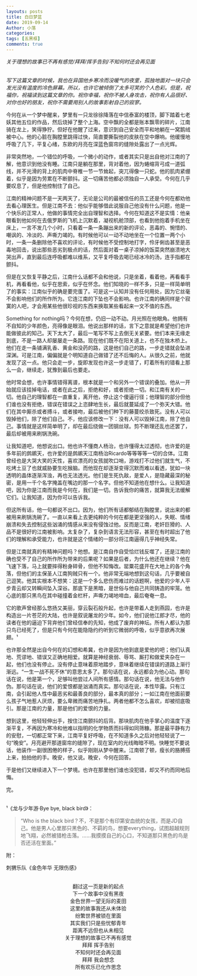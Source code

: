 ```yaml
---
layouts: posts
title: 白日梦蓝
date: 2019-09-14
Author: 小落
categories:
tags: [五黑框]
comments: true
---
```



*关于理想的故事已不再有感觉/拜拜/挥手告别/不知何时还会再见面*<br><br>
<!-- more -->

*写下这篇文章的时候，我也在异国他乡寒冷而没暖气的夜里，孤独地面对一块只会发光没有温度的冷色屏幕。所以，也许它被倾倒了太多可笑的个人色彩。但是，祝福你，祝福读到这篇文章的你。祝你幸福，祝你不被人身攻击，祝你有人品很好、对你也好的朋友，祝你不需要用别人的故事影射自己的寂寥。*<br>


今何在从一个梦中醒来，梦里有一只龙徐徐降落在中信泰富的楼顶，脚下踏着七老妖其他五位的作品，然后烧掉了整个上海。空中飘的全都是账本飘零的碎片，江南骑在龙上，笑得狰狞。但好在他醒了过来，意识到自己安全而平和地躺在一窝鹅绒被中心。他的心脏在胸膛里跳得过快，简直要撕裂他的皮肤在空中爆响。他缓慢地呼吸了几下，平复心绪，东欧的月亮在深蓝色窗帘的缝隙处露出了一点光辉。<br>

非常突然地，一个错位的呼吸，一个微小的动作，或者其实只是出自他对江南的了解，他意识到他没有睡。江南只是躺在那里，背对着他，因为蜷缩背弓成一道弧线，并不光滑的背上的肌肉中脊椎一节一节耸起，突兀得像一只蛇。他的肌肉紧绷着，似乎是因为劳累在不断颤抖。这一切痛苦他都必须独自一人承受。今何在几乎要叹息了，但是他控制住了自己。<br>

江南的精神问题不是一天两天了，无论是公司的最被信任的员工还是今何在都劝他去看心理医生。但是江南不去：他似乎能够借此说服自己他没有什么问题，他是一个快乐的正常人，他做的事情完全出自理智和选择。今何在知道这不是实情：他亲眼看到他如何在去俄罗斯的飞机上沉默着，凝视机舱顶部，也看到他抱着手机坐在床上，一言不发几个小时，只看着一条一条蹦出来的新的评论，恶毒的、惋惜的、嘲讽的、冷淡的、声嘶力竭的。有时候他可以一动不动地坐在一个位置一两个小时，一条一条删除他不喜欢的评论，有时候他不受控制地打字，伶牙俐齿甚至是恶毒地回击，说出那些恶劣到极点的话，然后面对着一桌子凉掉的饭菜突然崩溃地大哭出声，直到最后连呼吸都难以维系，又平复呼吸去喝已经冰冷的汤，连手指都在颤抖。<br>

但是在又恢复平静之后，江南什么话都不会和他说，只是坐着，看着他，再看看手机，再看看他，似乎在思索，似乎在怀念。他们知晓的一样不多，只是一样简单明了的事实：江南似乎的确是要完蛋了。可是这一认知并没有任何用处，因为它丝毫不会影响他们的所作所为。它连江南的下坠也不会影响。也许江南的确同样是个寂寞的人吧，才会用某些他很珍视的东西来换取某些看起来一文不值的东西。<br>

Something for nothing吗？今何在想，仍旧一动不动。月光照在他眼角。他拥有不自知的少年颜色，亮得像是眼泪。他说出那样的话，言下之意就是希望他们也许能做彼此的知己。天下太大了，最后一笔写不写上去倒无关紧要。他们本来无缘走到底，不是一路人却屡屡走一条路。现在他们既不在阳关道上，也不在独木桥上。他们在走一条铺满乳香、黄金和没药的路，这是他们自己的路，一步走错就会坠进深渊。可是江南，偏偏就是个明知道自己做错了还不后悔的人。从很久之前，他就发现了这一点。他只会走一步，旋即发现也许这一步走错了，盯着所有的错看上那么一会，继续走，犹豫到最后也要走。<br>

他时常会想，也许事情错得离谱，根本就是一个和另外一个错误的叠加。他从一开始就应该挂掉电话，或者在此之后，拒绝和好，或者拒绝一切。和江南有关的一切。他自己的理智都在一直重复，离开他，停止这个傻逼行径；他理智的部分但他们谁也没有拒绝，错误在错误之上恣肆地生长，最后就蔓延成了一个弥天大错。他们在其中厮杀或者搏斗，或者接吻，最后被他们种下的藤蔓绞杀致死。没有人可以毁掉他们，除了他们自己。不，他应该修改一下：没有人可以毁掉江南，除了他自己。事情就是这样简单明了，却在最后绕做一团钢丝球。剪不断理还乱也还罢了，最后却被用来刷锅洗碗。<br>

让我知道吧，他想说出口。他也许不懂商人杨治，也许懂得太过透彻，也许爱的是多年前的鹧鹕天，也许爱的是鹧鹕天江南杨治Ricardo等等等等一切的合体。江南曾经也是大哭大笑的天性，喜欢漂亮的女孩就吹口哨，游戏打不过他们就生气，不吃烤土豆了也就威胁要生吃猴脑。而他现在却逐渐变得沉默而难以看透，犹如一块透明的晶体逐渐浑浊，再也无法透光。他们是生死仇敌，是爱人，是隐藏最深的秘密，是用一千个名字掩盖在嘴边的那一个名字。但他不知道他在想什么。让我知道吧，因为你是江南而我是今何在，我们是一切。告诉我你的痛苦，就算我无法缓解它们。让我知道，因为你可以告诉我。<br>

但这所有话，他一句都说不出口。因为，他们所有话都郁结在胸膛里，说出来的都被用来刷锅洗碗了。一直以来看上去更纯粹的今何在都是更坚强的人，失眠、情绪崩溃和失去控制这些汹涌的情感从来没有侵蚀过他。反而是江南，老奸巨猾的、人品不是很好的江南被影响。太复杂了，复杂到语言无法形容，甚至在有时超出了他们的理解和承受能力，也许就是这个情绪的一部分将江南逼得几乎神经失常。<br>

但是江南就真的有精神问题吗？他想。是江南自作自受恰烂钱反噬了，还是江南的确也受不了自己的所作所为带来的后果呢？如果是后者，为什么他还在继续？他在飞速下落，马上就要摔得粉身碎骨，但他不知悔改。罂粟花盛开在大地上的各个角落，但他们的主保圣人江南狗贼只有一个。他非常无端地想到这句话，几乎要被自己逗笑。他其实根本不想笑：这是一个多么悲伤而难过的话题啊，他爱的少年人平步青云却又转瞬间坠入深谷。那底下是黑暗，是世俗与他自己共同铸造的牢笼。他心底的那只黑鸟在其中碰撞着金栏杆，声嘶力竭地啼血，最后奄奄一息。<br>

它的歌声曾经那么悠扬又美丽，穿云裂石般升起，也许是带着人走到燕园，也许是构造出一片苍茫的大陆，也许是叙说屠龙的少年。如今，他们说他江郎才尽，他的读者在他的逼迫下背弃他们曾经信奉的先知，他成了废弃的神坛。所有人都认为那只鸟已经死了，但是只有今何在能隐隐约约听到它微弱的呼吸，似乎意欲再次展翅。¹<br>

也许那全然是出自今何在的幻想和希冀，也许是因为他到底是爱他的吧；他们认真地、荒谬地、错误又正确地相爱。就算是神经衰弱、辱骂、厮打和做爱夹杂在一起，他们也没有停止。没有停止意味着原地踏步，意味着继续在错误的道路上渐行渐远。“一生一战不死不休”的意思太多了。那句话在说，永远都会为他心动。那句话在说，他是第一个，足够叫他尝过人间所有感情。那句话在说，他无法与他作伪。那句话在说，他们的爱恨都是汹涌而真实。那句话在说，本性毕露。只有江南，会引起他人性中最恶劣和最善良的部分，最本真的部分；一如江南在他面前要么孩子气地惹人厌烦，要么卑微而痛苦地挣扎。两者他都不怎么喜欢，却被彻底吸引。那是江南的力量，那是他们的爱恨的力量。<br>

想到这里，他轻轻伸出手，按住江南颤抖的后背。那块肌肉在他手掌心的温度下逐渐平复，不再因为寒冷和他难以指明的化学物质而抖得如同筛糠。那是最平静有力的安慰，一切都正常下来，江南平复好呼吸，在不知道多久之后对他轻轻说了一句“晚安”。月亮避开那道窗帘的缝隙了，现在室内的光线晦暗不明。快睡觉不要说话，他装作一副很困倦的样子，似乎刚刚从梦中醒来。江南顿了顿，瘦长的胳膊搭上来，拍拍他的手。晚安，他又说。晚安，今何在回答。<br>

于是他们又继续进入下一个梦境。也许在那里他们谁也没犯错，却又不约而同地后悔。<br>

完。<br><br>

¹《龙与少年游·Bye bye, black bird》：<br>

>“Who is the black bird？不，不是那个有印第安血统的女孩，而是JD自己。他是男人心里那只黑色的、不羁的鸟，想要everything，试图超越规则地飞翔，必然被猎枪击落。……我摸摸自己的心口，不知道那只黑色的鸟是否还活在里面。”

附：<br>

刺猬乐队《金色年华 无限伤感》<br><br>

<center>翻过这一页是新的起点<br>
下一个故事中没有黑夜<br>
金色世界一望无际的麦田<br>
这里的故事我还从未体验<br>
纷繁世界被锁在里面<br>
其实我们只是些忧郁青年<br>
距离不远但也从未相见<br>
关于理想的故事已不再有感觉<br>
拜拜 挥手告别<br>
不知何时还会再见面<br>
拜拜 我会想念<br>
所有欢乐已化作思念<br></center>
